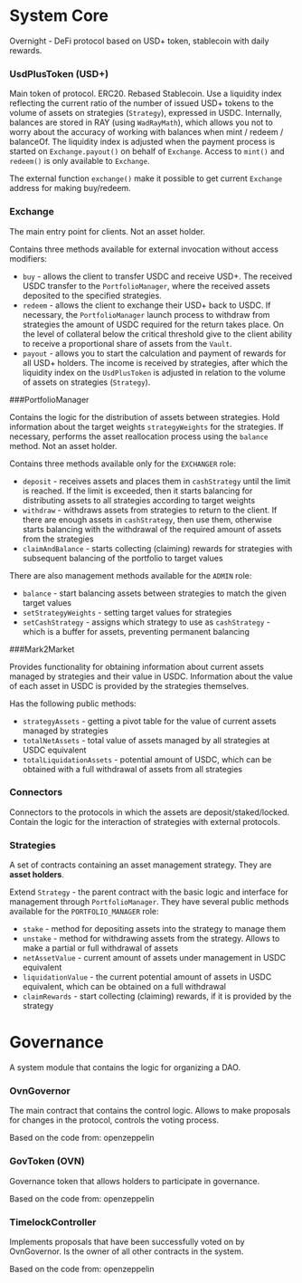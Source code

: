 # System Core

Overnight - DeFi protocol based on USD+ token, stablecoin with daily rewards.

### UsdPlusToken (USD+)

Main token of protocol. ERC20. Rebased Stablecoin. Use a liquidity index reflecting the current ratio of the number of issued 
USD+ tokens to the volume of assets on strategies (`Strategy`), expressed in USDC. Internally, balances are stored in RAY (using `WadRayMath`), 
which allows you not to worry about the accuracy of working with balances when mint / redeem / balanceOf. The liquidity index is 
adjusted when the payment process is started on `Exchange.payout()` on behalf of `Exchange`. Access to `mint()` and `redeem()` 
is only available to `Exchange`.

The external function `exchange()` make it possible to get current `Exchange` address for making buy/redeem.

### Exchange 

The main entry point for clients. Not an asset holder.
  
Contains three methods available for external invocation without access modifiers:
- `buy` - allows the client to transfer USDC and receive USD+. The received USDC transfer to the `PortfolioManager`, 
  where the received assets deposited to the specified strategies.
- `redeem` - allows the client to exchange their USD+ back to USDC. If necessary, the `PortfolioManager` launch process
  to withdraw from strategies the amount of USDC required for the return takes place. On the level of collateral below the critical threshold 
  give to the client ability to receive a proportional share of assets from the `Vault`.
- `payout` - allows you to start the calculation and payment of rewards for all USD+ holders. The income is received by strategies, after which 
  the liquidity index on the `UsdPlusToken` is adjusted in relation to the volume of assets on strategies (`Strategy`).

###PortfolioManager

Contains the logic for the distribution of assets between strategies.
Hold information about the target weights `strategyWeights` for the strategies.
If necessary, performs the asset reallocation process using the `balance` method.
Not an asset holder.

Contains three methods available only for the `EXCHANGER` role:
- `deposit` - receives assets and places them in `cashStrategy` until the limit is reached. If the limit is exceeded, then it
  starts balancing for distributing assets to all strategies according to target weights
- `withdraw` - withdraws assets from strategies to return to the client. If there are enough assets in `cashStrategy`, then use them, otherwise
  starts balancing with the withdrawal of the required amount of assets from the strategies
- `claimAndBalance` - starts collecting (claiming) rewards for strategies with subsequent balancing of the portfolio to target values

There are also management methods available for the `ADMIN` role:
- `balance` - start balancing assets between strategies to match the given target values
- `setStrategyWeights` - setting target values for strategies
- `setCashStrategy` - assigns which strategy to use as `cashStrategy` - which is a buffer for assets,
  preventing permanent balancing

###Mark2Market

Provides functionality for obtaining information about current assets managed by strategies and their value in USDC.
Information about the value of each asset in USDC is provided by the strategies themselves.

Has the following public methods:
- `strategyAssets` - getting a pivot table for the value of current assets managed by strategies
- `totalNetAssets` - total value of assets managed by all strategies at USDC equivalent
- `totalLiquidationAssets` - potential amount of USDC, which can be obtained with a full withdrawal of assets from all strategies

### Connectors

Connectors to the protocols in which the assets are deposit/staked/locked.
Contain the logic for the interaction of strategies with external protocols.

### Strategies

A set of contracts containing an asset management strategy. They are **asset holders**.

Extend `Strategy` - the parent contract with the basic logic and interface for management through `PortfolioManager`.
They have several public methods available for the `PORTFOLIO_MANAGER` role:
- `stake` - method for depositing assets into the strategy to manage them
- `unstake` - method for withdrawing assets from the strategy. Allows to make a partial or full withdrawal of assets
- `netAssetValue` - current amount of assets under management in USDC equivalent
- `liquidationValue` - the current potential amount of assets in USDC equivalent, which can be obtained on a full withdrawal
- `claimRewards` - start collecting (claiming) rewards, if it is provided by the strategy


# Governance

A system module that contains the logic for organizing a DAO.

### OvnGovernor

The main contract that contains the control logic.
Allows to make proposals for changes in the protocol, controls the voting process.

Based on the code from: openzeppelin

### GovToken (OVN)

Governance token that allows holders to participate in governance.

Based on the code from: openzeppelin

### TimelockController

Implements proposals that have been successfully voted on by OvnGovernor.
Is the owner of all other contracts in the system.

Based on the code from: openzeppelin
